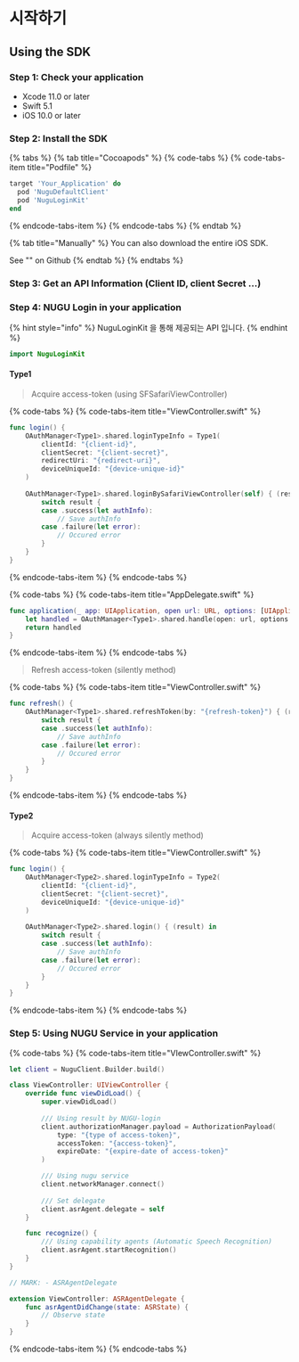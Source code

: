 # 시작하기

## Using the SDK

### Step 1: Check your application

* Xcode 11.0 or later
* Swift 5.1
* iOS 10.0 or later

### Step 2: Install the SDK

{% tabs %}
{% tab title="Cocoapods" %}
{% code-tabs %}
{% code-tabs-item title="Podfile" %}
```ruby
target 'Your_Application' do
  pod 'NuguDefaultClient'
  pod 'NuguLoginKit'
end
```
{% endcode-tabs-item %}
{% endcode-tabs %}
{% endtab %}

{% tab title="Manually" %}
You can also download the entire iOS SDK.

See "" on Github
{% endtab %}
{% endtabs %}

### Step 3: Get an API Information \(Client ID, client Secret ...\)

### Step 4: NUGU Login in your application

{% hint style="info" %}
 NuguLoginKit 을 통해 제공되는 API 입니다.
{% endhint %}

```swift
import NuguLoginKit
```

#### Type1

> Acquire access-token \(using SFSafariViewController\)

{% code-tabs %}
{% code-tabs-item title="ViewController.swift" %}
```swift
func login() {
    OAuthManager<Type1>.shared.loginTypeInfo = Type1(
        clientId: "{client-id}",
        clientSecret: "{client-secret}",
        redirectUri: "{redirect-uri}",
        deviceUniqueId: "{device-unique-id}"
    )
    
    OAuthManager<Type1>.shared.loginBySafariViewController(self) { (result) in
        switch result {
        case .success(let authInfo):
            // Save authInfo
        case .failure(let error):
            // Occured error
        }
    }
}
```
{% endcode-tabs-item %}
{% endcode-tabs %}

{% code-tabs %}
{% code-tabs-item title="AppDelegate.swift" %}
```swift
func application(_ app: UIApplication, open url: URL, options: [UIApplication.OpenURLOptionsKey : Any] = [:]) -> Bool {
    let handled = OAuthManager<Type1>.shared.handle(open: url, options: options)
    return handled
}
```
{% endcode-tabs-item %}
{% endcode-tabs %}

> Refresh access-token \(silently method\)

{% code-tabs %}
{% code-tabs-item title="ViewController.swift" %}
```swift
func refresh() {
    OAuthManager<Type1>.shared.refreshToken(by: "{refresh-token}") { (result) in
        switch result {
        case .success(let authInfo):
            // Save authInfo
        case .failure(let error):
            // Occured error
        }
    }
}
```
{% endcode-tabs-item %}
{% endcode-tabs %}

#### Type2

> Acquire access-token \(always silently method\)

{% code-tabs %}
{% code-tabs-item title="ViewController.swift" %}
```swift
func login() {
    OAuthManager<Type2>.shared.loginTypeInfo = Type2(
        clientId: "{client-id}",
        clientSecret: "{client-secret}",
        deviceUniqueId: "{device-unique-id}"
    )
    
    OAuthManager<Type2>.shared.login() { (result) in
        switch result {
        case .success(let authInfo):
            // Save authInfo
        case .failure(let error):
            // Occured error
        }
    }
}
```
{% endcode-tabs-item %}
{% endcode-tabs %}

### Step 5: Using NUGU Service in your application

{% code-tabs %}
{% code-tabs-item title="VIewController.swift" %}
```swift
let client = NuguClient.Builder.build()

class ViewController: UIViewController {
    override func viewDidLoad() {
        super.viewDidLoad()
        
        /// Using result by NUGU-login
        client.authorizationManager.payload = AuthorizationPayload(
            type: "{type of access-token}",
            accessToken: "{access-token}",
            expireDate: "{expire-date of access-token}"
        )

        /// Using nugu service    
        client.networkManager.connect()
        
        /// Set delegate
        client.asrAgent.delegate = self
    }

    func recognize() {
        /// Using capability agents (Automatic Speech Recognition)
        client.asrAgent.startRecognition()
    }
}

// MARK: - ASRAgentDelegate

extension ViewController: ASRAgentDelegate {
    func asrAgentDidChange(state: ASRState) {
        // Observe state
    }
}
```
{% endcode-tabs-item %}
{% endcode-tabs %}

